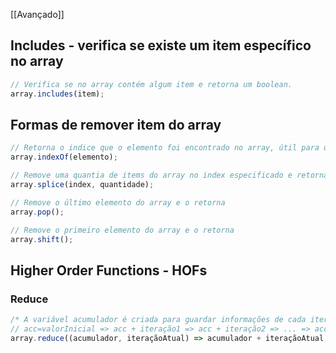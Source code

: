 [[Avançado]]
## Includes - verifica se existe um item específico no array
```jsx
// Verifica se no array contém algum item e retorna um boolean.
array.includes(item);
```
## Formas de remover item do array
```jsx
// Retorna o indice que o elemento foi encontrado no array, útil para usar com splice
array.indexOf(elemento);

// Remove uma quantia de items do array no index especificado e retorna elemento deletado
array.splice(index, quantidade);

// Remove o último elemento do array e o retorna
array.pop();

// Remove o primeiro elemento do array e o retorna
array.shift();
```
## Higher Order Functions - HOFs
### Reduce
```jsx
/* A variável acumulador é criada para guardar informações de cada iteração que vem da  variável iteraçãoAtual, e a variável valorInicial é criada para definir o valor inicial do acumulador. */
// acc=valorInicial => acc + iteração1 => acc + iteração2 => ... => acc + iteraçãoFinal
array.reduce((acumulador, iteraçãoAtual) => acumulador + iteraçãoAtual, valorInicial);
```